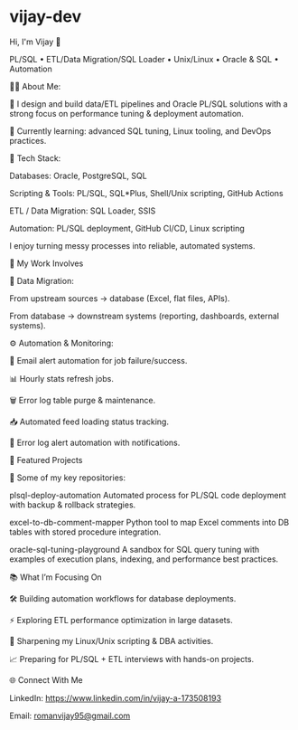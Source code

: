 # vijay-dev

Hi, I'm Vijay 👋

PL/SQL • ETL/Data Migration/SQL Loader • Unix/Linux • Oracle & SQL • Automation


👨‍💻 About Me:

💼 I design and build data/ETL pipelines and Oracle PL/SQL solutions with a strong focus on performance tuning & deployment automation.

🔭 Currently learning: advanced SQL tuning, Linux tooling, and DevOps practices.


🧰 Tech Stack:

Databases: 
Oracle, PostgreSQL, SQL

Scripting & Tools: 
PL/SQL, SQL*Plus, Shell/Unix scripting, GitHub Actions

ETL / Data Migration: 
SQL Loader, SSIS

Automation: 
PL/SQL deployment, GitHub CI/CD, Linux scripting


I enjoy turning messy processes into reliable, automated systems.


🚀 My Work Involves

🔄 Data Migration:

From upstream sources → database (Excel, flat files, APIs).

From database → downstream systems (reporting, dashboards, external systems).

⚙️ Automation & Monitoring:

📧 Email alert automation for job failure/success.

📊 Hourly stats refresh jobs.

🗑️ Error log table purge & maintenance.

📥 Automated feed loading status tracking.

🚨 Error log alert automation with notifications.


🔗 Featured Projects

🚀 Some of my key repositories:

plsql-deploy-automation
Automated process for PL/SQL code deployment with backup & rollback strategies.

excel-to-db-comment-mapper
Python tool to map Excel comments into DB tables with stored procedure integration.

oracle-sql-tuning-playground
A sandbox for SQL query tuning with examples of execution plans, indexing, and performance best practices.


📚 What I’m Focusing On

🛠 Building automation workflows for database deployments.

⚡ Exploring ETL performance optimization in large datasets.

🐧 Sharpening my Linux/Unix scripting & DBA activities.

📈 Preparing for PL/SQL + ETL interviews with hands-on projects.


🌐 Connect With Me

LinkedIn: https://www.linkedin.com/in/vijay-a-173508193

Email: romanvijay95@gmail.com
